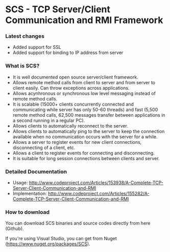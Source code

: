 SCS - TCP Server/Client Communication and RMI Framework
======================================================================

### Latest changes
- Added support for SSL
- Added support for binding to IP address from server

### What is SCS?

- It is well documented open source server/client framework.
- Allows remote method calls from client to server and from server to client easily. Can throw exceptions across applications.
- Allows acynhronous or synchronous low level messaging instead of remote method calls.
- It is scalable (15000+ clients concurrently connected and communicating while server has only 50-60 threads) and fast (5,500 remote method calls, 62,500 messages transfer between applications in a second running in a regular PC).
- Allows clients to automatically reconnect to the server.
- Allows clients to automatically ping to the server to keep the connection available when no communication occurs with the server for a while.
- Allows a server to register events for new client connections, disconnecting of a client, etc.
- Allows a client to register events for connecting and disconnecting.
- It is suitable for long session connections between clients and server.

### Detailed Documentation

- Usage: http://www.codeproject.com/Articles/153938/A-Complete-TCP-Server-Client-Communication-and-RMI
- Implementation: http://www.codeproject.com/Articles/155282/A-Complete-TCP-Server-Client-Communication-and-RMI

### How to download

You can download SCS binaries and source codes directly from here (Github).

If you're using Visual Studio, you can get from Nuget (https://www.nuget.org/packages/SCS).
